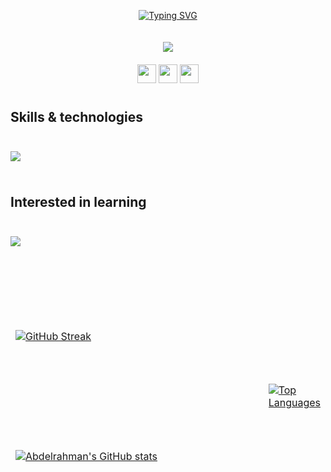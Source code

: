 <div class="container">
<div class="header-container" align="center">
    
[![Typing SVG](https://readme-typing-svg.demolab.com?font=Fira+Code&pause=1000&center=true&vCenter=true&width=700&lines=My+name+is+Abdelrahman+Embaby.%F0%9F%91%8B%F0%9F%8F%BD;A+software+engineer.+%F0%9F%91%A8%F0%9F%8F%BD%E2%80%8D%F0%9F%92%BB;With+a+bachelor+degree+in+CS+and+statistics.+%F0%9F%91%A8%F0%9F%8F%BD%E2%80%8D%F0%9F%8E%93;Nice+meeting+you!+%F0%9F%91%BE)](https://git.io/typing-svg)

</div>

<img height="20px"/>

<div class="gif-container" align="center">
<img class="gif" src="https://drive.google.com/uc?id=1bctSE3Vtv4yE_Bz6R_3nwwrPzw-DGFWX">
</div>

<img height="20px"/>

<div class="links-container" align="center">
<a href="https://www.linkedin.com/in/abdelrahman-embaby-237938224" class="linkedin"><img src="https://skillicons.dev/icons?i=linkedin" width="30px"/></a>
<a href="mailto:abdelrahmanembaby63@gmail.com?subject=Please be a job offer 🙃" class="gmail"><img src="https://skillicons.dev/icons?i=gmail" width="30px"/></a>
<a href="https://discord.com/users/640866116255612938" class="discord"><img src="https://skillicons.dev/icons?i=discord" width="30px"/></a>
</div>

<img height="10px"/>

<div class="skills">

## **Skills & technologies**

<img height="10px"/>

<div class="skills-container learned">
    <p class="icons">
        <img src="https://skillicons.dev/icons?i=react,angular,nodejs,express,mongodb,vite,ts,js,html,css,tailwind,bootstrap,java,c,cpp,php,py,xd,figma,git,github,vscode" />
    </p>
</div>

<img height="10px"/>

## **Interested in learning**

<img height="10px"/>

<div class="skills-container learning">
    <p class="icons">
        <img src="https://skillicons.dev/icons?i=sass,vue,materialui,threejs,nextjs,fastapi,firebase" />
    </p>
</div>

</div>

<img height="20px"/>

<table class="tg" align="center" border="0">
<thead height="383px">
  <tr height="191.5px">
<td width="450px" height="191.5px">
    
[![GitHub Streak](https://streak-stats.demolab.com?user=AbdelrahmanEmbaby&theme=github-dark&hide_border=true&background=0D1117&stroke=2F80ED&ring=2F80ED&fire=2F80ED&currStreakLabel=2F80ED&currStreakNum=FFFFFF&sideLabels=2F80ED&sideNums=FFFFFF&dates=FFFFFF&random=1)](https://git.io/streak-stats)        
</td>
    <td rowspan="2">
        
[![Top Languages](https://github-readme-stats.vercel.app/api/top-langs/?username=AbdelrahmanEmbaby&layout=donut-vertical&bg_color=0d1117&title_color=fff&text_color=fff&icon_color=0094B9&hide_border=true&random=2)](https://github.com/anuraghazra/github-readme-stats)
  </td>
  </tr>
  <tr height="191.5px">
    <td width="450px" height="191.5px">
        
[![Abdelrahman's GitHub stats](https://github-readme-stats.vercel.app/api?username=AbdelrahmanEmbaby&show_icons=true&include_all_commits=true&text_bold=false&bg_color=0d1117&text_color=fff&hide_border=true&random=3)](https://github.com/anuraghazra/github-readme-stats)

</td>
  </tr>
</thead>
</table>
</div>
